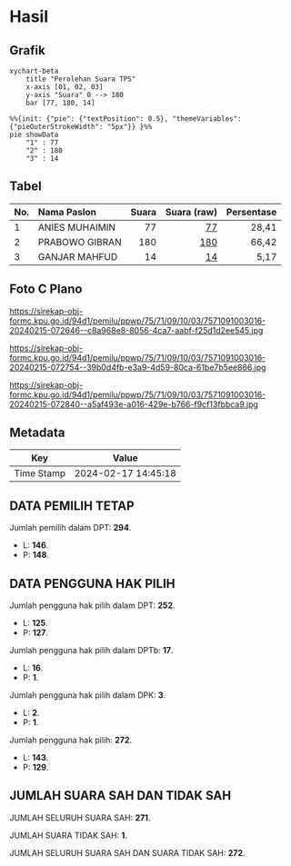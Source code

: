 # Hasil

## Grafik

```mermaid
xychart-beta
    title "Perolehan Suara TPS"
    x-axis [01, 02, 03]
    y-axis "Suara" 0 --> 180
    bar [77, 180, 14]
```

```mermaid
%%{init: {"pie": {"textPosition": 0.5}, "themeVariables": {"pieOuterStrokeWidth": "5px"}} }%%
pie showData
    "1" : 77
    "2" : 180
    "3" : 14
```

## Tabel

| No. | Nama Paslon    | Suara | Suara (raw) | Persentase |
|:--- |:-------------- | -----:| -----------:| ----------:|
| 1   | ANIES MUHAIMIN | 77    | [77][p-1]   | 28,41      |
| 2   | PRABOWO GIBRAN | 180   | [180][p-2]  | 66,42      |
| 3   | GANJAR MAHFUD  | 14    | [14][p-3]   | 5,17       |


[p-1]: https://github.com/gigit-pemilu/pemilu-2024-75-gorontalo/blob/main/pilpres/hitung-suara/sub/75-gorontalo/sub/71-kota-gorontalo/sub/09-hulonthalangi/sub/1003-tenda/sub/016-tps/sub/paslon-1.txt
[p-2]: https://github.com/gigit-pemilu/pemilu-2024-75-gorontalo/blob/main/pilpres/hitung-suara/sub/75-gorontalo/sub/71-kota-gorontalo/sub/09-hulonthalangi/sub/1003-tenda/sub/016-tps/sub/paslon-2.txt
[p-3]: https://github.com/gigit-pemilu/pemilu-2024-75-gorontalo/blob/main/pilpres/hitung-suara/sub/75-gorontalo/sub/71-kota-gorontalo/sub/09-hulonthalangi/sub/1003-tenda/sub/016-tps/sub/paslon-3.txt

## Foto C Plano

https://sirekap-obj-formc.kpu.go.id/94d1/pemilu/ppwp/75/71/09/10/03/7571091003016-20240215-072646--c8a968e8-8056-4ca7-aabf-f25d1d2ee545.jpg

https://sirekap-obj-formc.kpu.go.id/94d1/pemilu/ppwp/75/71/09/10/03/7571091003016-20240215-072754--39b0d4fb-e3a9-4d59-80ca-61be7b5ee866.jpg

https://sirekap-obj-formc.kpu.go.id/94d1/pemilu/ppwp/75/71/09/10/03/7571091003016-20240215-072840--a5af493e-a016-429e-b766-f9cf13fbbca9.jpg


## Metadata

| Key        | Value               |
| ---------- | ------------------- |
| Time Stamp | 2024-02-17 14:45:18 |


## DATA PEMILIH TETAP

Jumlah pemilih dalam DPT: **294**.
 * L: **146**.
 * P: **148**.

## DATA PENGGUNA HAK PILIH

Jumlah pengguna hak pilih dalam DPT: **252**.
 * L: **125**.
 * P: **127**.

Jumlah pengguna hak pilih dalam DPTb: **17**.
 * L: **16**.
 * P: **1**.

Jumlah pengguna hak pilih dalam DPK: **3**.
 * L: **2**.
 * P: **1**.

Jumlah pengguna hak pilih: **272**.
 * L: **143**.
 * P: **129**.

## JUMLAH SUARA SAH DAN TIDAK SAH

JUMLAH SELURUH SUARA SAH: **271**.

JUMLAH SUARA TIDAK SAH: **1**.

JUMLAH SELURUH SUARA SAH DAN SUARA TIDAK SAH: **272**.


